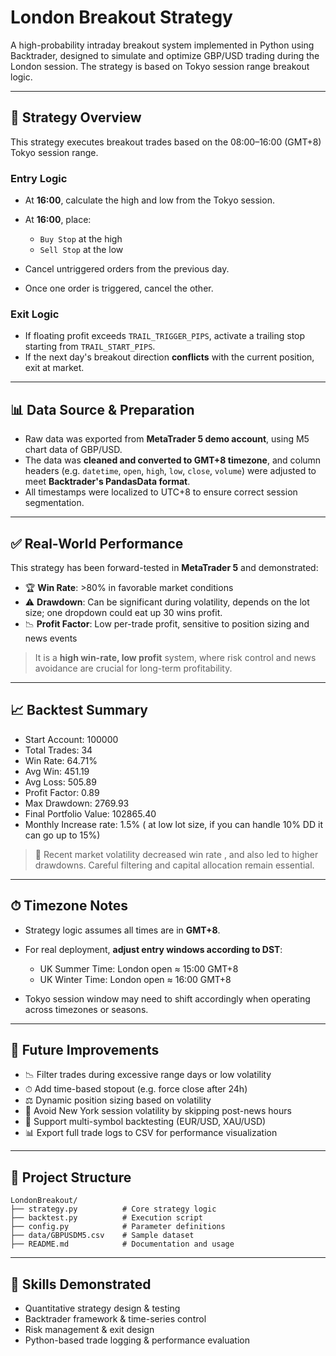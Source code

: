 # London Breakout Strategy

A high-probability intraday breakout system implemented in Python using Backtrader, designed to simulate and optimize GBP/USD trading during the London session. The strategy is based on Tokyo session range breakout logic.

---

## 📌 Strategy Overview

This strategy executes breakout trades based on the 08:00–16:00 (GMT+8) Tokyo session range.

### Entry Logic

* At **16:00**, calculate the high and low from the Tokyo session.
* At **16:00**, place:

  * `Buy Stop` at the high
  * `Sell Stop` at the low
* Cancel untriggered orders from the previous day.
* Once one order is triggered, cancel the other.

### Exit Logic

* If floating profit exceeds `TRAIL_TRIGGER_PIPS`, activate a trailing stop starting from `TRAIL_START_PIPS`.
* If the next day's breakout direction **conflicts** with the current position, exit at market.

---

## 📊 Data Source & Preparation

* Raw data was exported from **MetaTrader 5 demo account**, using M5 chart data of GBP/USD.
* The data was **cleaned and converted to GMT+8 timezone**, and column headers (e.g. `datetime`, `open`, `high`, `low`, `close`, `volume`) were adjusted to meet **Backtrader's PandasData format**.
* All timestamps were localized to UTC+8 to ensure correct session segmentation.

---

## ✅ Real-World Performance

This strategy has been forward-tested in **MetaTrader 5** and demonstrated:

* 🏆 **Win Rate**: >80% in favorable market conditions
* ⚠️ **Drawdown**: Can be significant during volatility, depends on the lot size; one dropdown could eat up 30 wins profit.
* 📉 **Profit Factor**: Low per-trade profit, sensitive to position sizing and news events

> It is a **high win-rate, low profit** system, where risk control and news avoidance are crucial for long-term profitability.

---

## 📈 Backtest Summary

* Start Account: 100000
* Total Trades: 34
* Win Rate: 64.71%
* Avg Win: 451.19
* Avg Loss: 505.89
* Profit Factor: 0.89
* Max Drawdown: 2769.93
* Final Portfolio Value: 102865.40
* Monthly Increase rate: 1.5% ( at low lot size, if you can handle 10% DD it can go up to 15%)

> 📌 Recent market volatility decreased win rate , and also led to higher drawdowns. Careful filtering and capital allocation remain essential.

---

## ⏱ Timezone Notes

* Strategy logic assumes all times are in **GMT+8**.
* For real deployment, **adjust entry windows according to DST**:

  * UK Summer Time: London open ≈ 15:00 GMT+8
  * UK Winter Time: London open ≈ 16:00 GMT+8
* Tokyo session window may need to shift accordingly when operating across timezones or seasons.

---

## 🔧 Future Improvements

* 📉 Filter trades during excessive range days or low volatility
* ⏱ Add time-based stopout (e.g. force close after 24h)
* ⚖ Dynamic position sizing based on volatility
* 📰 Avoid New York session volatility by skipping post-news hours
* 🔄 Support multi-symbol backtesting (EUR/USD, XAU/USD)
* 📊 Export full trade logs to CSV for performance visualization

---

## 📁 Project Structure

```
LondonBreakout/
├── strategy.py          # Core strategy logic
├── backtest.py          # Execution script
├── config.py            # Parameter definitions
├── data/GBPUSDM5.csv    # Sample dataset
├── README.md            # Documentation and usage
```

---

## 🧠 Skills Demonstrated

* Quantitative strategy design & testing
* Backtrader framework & time-series control
* Risk management & exit design
* Python-based trade logging & performance evaluation
